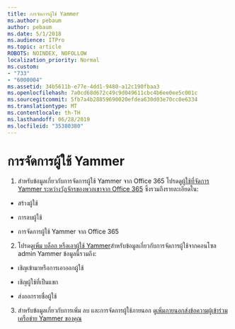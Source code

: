 ```yaml
---
title: การจัดการผู้ใช้ Yammer
ms.author: pebaum
author: pebaum
ms.date: 5/1/2018
ms.audience: ITPro
ms.topic: article
ROBOTS: NOINDEX, NOFOLLOW
localization_priority: Normal
ms.custom:
- "733"
- "6000004"
ms.assetid: 34b5611b-e77e-4dd1-9480-a12c190fbaa3
ms.openlocfilehash: 7a0cd68d672c49c9d049611cbc4b6ee0ee5c001c
ms.sourcegitcommit: 5fb7a4b28859690020efdea630d03e70cc0e6334
ms.translationtype: MT
ms.contentlocale: th-TH
ms.lasthandoff: 06/28/2019
ms.locfileid: "35380380"
---
```

# <a name="managing-yammer-users"></a>การจัดการผู้ใช้ Yammer

1. สำหรับข้อมูลเกี่ยวกับการจัดการผู้ใช้ Yammer จาก Office 365 โปรดดู[ผู้ใช้ที่จัดการ Yammer ระหว่างวัฏจักรของพวกเขาจาก Office 365](https://support.office.com/article/6c4c8fff-6444-404a-bffc-f9da0bcc3039) ซึ่งรวมถึงรายละเอียดใน:

  - สร้างผู้ใช้

  - การลบผู้ใช้

  - การจัดการผู้ใช้ Yammer จาก Office 365

2. โปรดดู[เพิ่ม บล็อก หรือเอาผู้ใช้ Yammer](http://alchemyportal.azurewebsites.net/Rule/ManageYammer%20users%20across%20their%20lifecycle%20from%20Office%20365)สำหรับข้อมูลเกี่ยวกับการจัดการผู้ใช้จากคอนโซล admin Yammer ข้อมูลนี้รวมถึง:

  - เชิญเข้ามาหรือการเอาออกผู้ใช้

  - เชิญผู้ใช้ที่เป็นแขก

  - ส่งออกรายชื่อผู้ใช้

3. สำหรับข้อมูลเกี่ยวกับการเพิ่ม ลบ และการจัดการผู้ใช้ภายนอก ดู[เพิ่มภายนอกส่งข้อความผู้เข้าร่วมเครือข่าย Yammer ของคุณ](https://support.office.com/article/423653bb-86b2-4eac-9d7e-dca121f7c16c)
